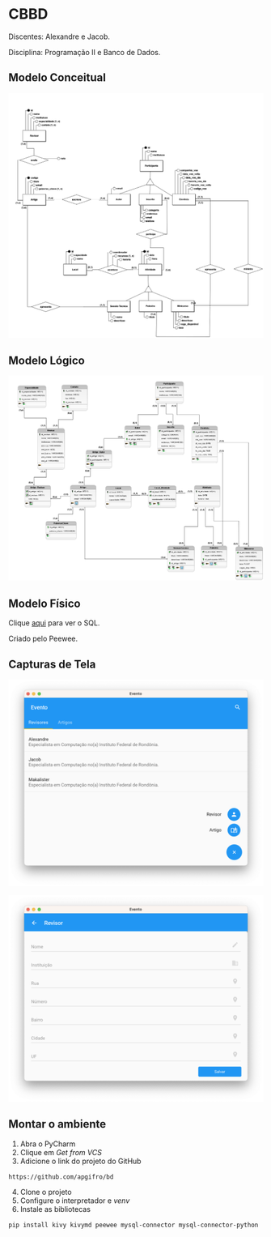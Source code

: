# CBBD

Discentes: Alexandre e Jacob.

Disciplina: Programação II e Banco de Dados.

## Modelo Conceitual

![modelo_conceitual](/base/conceitual/CBBD-F.png)

## Modelo Lógico

![modelo_logico](/base/logico/CBBD-L-F.png)

## Modelo Físico

Clique [aqui](/base/fisico/sql.txt) para ver o SQL.

Criado pelo Peewee.

## Capturas de Tela

![main_screen](/base/telas/main.png)

![corrector_screen](/base/telas/corrector.png)

## Montar o ambiente

1. Abra o PyCharm
2. Clique em _Get from VCS_
3. Adicione o link do projeto do GitHub
```
https://github.com/apgifro/bd
```
4. Clone o projeto
5. Configure o interpretador e _venv_
6. Instale as bibliotecas
```
pip install kivy kivymd peewee mysql-connector mysql-connector-python
```
